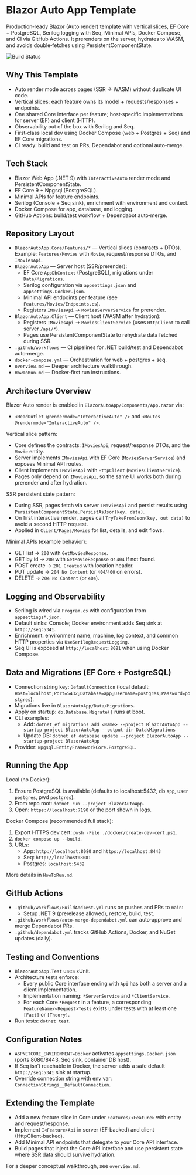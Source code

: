 # Blazor Auto App Template

Production‑ready Blazor (Auto render) template with vertical slices, EF Core + PostgreSQL, Serilog logging with Seq, Minimal APIs, Docker Compose, and CI via GitHub Actions. It prerenders on the server, hydrates to WASM, and avoids double‑fetches using PersistentComponentState.

![Build Status](./.github/workflows/BuildAndTest.yml/badge.svg)

## Why This Template
- Auto render mode across pages (SSR → WASM) without duplicate UI code.
- Vertical slices: each feature owns its model + requests/responses + endpoints.
- One shared Core interface per feature; host‑specific implementations for server (EF) and client (HTTP).
- Observability out of the box with Serilog and Seq.
- First‑class local dev using Docker Compose (web + Postgres + Seq) and EF Core migrations.
- CI ready: build and test on PRs, Dependabot and optional auto‑merge.

## Tech Stack
- Blazor Web App (.NET 9) with `InteractiveAuto` render mode and PersistentComponentState.
- EF Core 9 + Npgsql (PostgreSQL).
- Minimal APIs for feature endpoints.
- Serilog (Console + Seq sink), enrichment with environment and context.
- Docker Compose for app, database, and logging.
- GitHub Actions: build/test workflow + Dependabot auto‑merge.

## Repository Layout
- `BlazorAutoApp.Core/Features/*` — Vertical slices (contracts + DTOs). Example: `Features/Movies` with `Movie`, request/response DTOs, and `IMoviesApi`.
- `BlazorAutoApp` — Server host (SSR/prerender):
  - EF Core `AppDbContext` (PostgreSQL), migrations under `Data/Migrations`.
  - Serilog configuration via `appsettings.json` and `appsettings.Docker.json`.
  - Minimal API endpoints per feature (see `Features/Movies/Endpoints.cs`).
  - Registers `IMoviesApi` → `MoviesServerService` for prerender.
- `BlazorAutoApp.Client` — Client host (WASM after hydration):
  - Registers `IMoviesApi` → `MoviesClientService` (uses `HttpClient` to call server `/api/*`).
  - Pages use PersistentComponentState to rehydrate data fetched during SSR.
- `.github/workflows` — CI pipelines for .NET build/test and Dependabot auto‑merge.
- `docker-compose.yml` — Orchestration for web + postgres + seq.
- `overview.md` — Deeper architecture walkthrough.
- `HowToRun.md` — Docker‑first run instructions.

## Architecture Overview
Blazor Auto render is enabled in `BlazorAutoApp/Components/App.razor` via:
- `<HeadOutlet @rendermode="InteractiveAuto" />` and `<Routes @rendermode="InteractiveAuto" />`.

Vertical slice pattern:
- Core defines the contracts: `IMoviesApi`, request/response DTOs, and the `Movie` entity.
- Server implements `IMoviesApi` with EF Core (`MoviesServerService`) and exposes Minimal API routes.
- Client implements `IMoviesApi` with `HttpClient` (`MoviesClientService`).
- Pages only depend on `IMoviesApi`, so the same UI works both during prerender and after hydration.

SSR persistent state pattern:
- During SSR, pages fetch via server `IMoviesApi` and persist results using `PersistentComponentState.PersistAsJson(key, data)`.
- On first interactive render, pages call `TryTakeFromJson(key, out data)` to avoid a second HTTP request.
- Applied in `Client/Pages/Movies` for list, details, and edit flows.

Minimal APIs (example behavior):
- GET list → `200` with `GetMoviesResponse`.
- GET by id → `200` with `GetMovieResponse` or `404` if not found.
- POST create → `201 Created` with location header.
- PUT update → `204 No Content` (or `404`/`400` on errors).
- DELETE → `204 No Content` (or `404`).

## Logging and Observability
- Serilog is wired via `Program.cs` with configuration from `appsettings*.json`.
- Default sinks: Console; Docker environment adds Seq sink at `http://seq:5341`.
- Enrichment: environment name, machine, log context, and common HTTP properties via `UseSerilogRequestLogging`.
- Seq UI is exposed at `http://localhost:8081` when using Docker Compose.

## Data and Migrations (EF Core + PostgreSQL)
- Connection string key: `DefaultConnection` (local default: `Host=localhost;Port=5432;Database=app;Username=postgres;Password=postgres`).
- Migrations live in `BlazorAutoApp/Data/Migrations`.
- Apply on startup: `db.Database.Migrate()` runs at boot.
- CLI examples:
  - Add: `dotnet ef migrations add <Name> --project BlazorAutoApp --startup-project BlazorAutoApp --output-dir Data\Migrations`
  - Update DB: `dotnet ef database update --project BlazorAutoApp --startup-project BlazorAutoApp`
- Provider: `Npgsql.EntityFrameworkCore.PostgreSQL`.

## Running the App
Local (no Docker):
1) Ensure PostgreSQL is available (defaults to localhost:5432, db `app`, user `postgres`, pwd `postgres`).
2) From repo root: `dotnet run --project BlazorAutoApp`.
3) Open: `https://localhost:7190` or the port shown in logs.

Docker Compose (recommended full stack):
1) Export HTTPS dev cert: `pwsh -File ./docker/create-dev-cert.ps1`.
2) `docker compose up --build`.
3) URLs:
   - App: `http://localhost:8080` and `https://localhost:8443`
   - Seq: `http://localhost:8081`
   - Postgres: `localhost:5432`

More details in `HowToRun.md`.

## GitHub Actions
- `.github/workflows/BuildAndTest.yml` runs on pushes and PRs to `main`:
  - Setup .NET 9 (prerelease allowed), restore, build, test.
- `.github/workflows/auto-merge-dependabot.yml` can auto‑approve and merge Dependabot PRs.
- `.github/dependabot.yml` tracks GitHub Actions, Docker, and NuGet updates (daily).

## Testing and Conventions
- `BlazorAutoApp.Test` uses xUnit.
- Architecture tests enforce:
  - Every public Core interface ending with `Api` has both a server and a client implementation.
  - Implementation naming: `*ServerService` and `*ClientService`.
  - For each Core `*Request` in a feature, a corresponding `FeatureName/<Request>Tests` exists under tests with at least one `[Fact]` or `[Theory]`.
- Run tests: `dotnet test`.

## Configuration Notes
- `ASPNETCORE_ENVIRONMENT=Docker` activates `appsettings.Docker.json` (ports 8080/8443, Seq sink, container DB host).
- If Seq isn’t reachable in Docker, the server adds a safe default `http://seq:5341` sink at startup.
- Override connection string with env var: `ConnectionStrings__DefaultConnection`.

## Extending the Template
- Add a new feature slice in Core under `Features/<Feature>` with entity and request/response.
- Implement `I<Feature>Api` in server (EF‑backed) and client (HttpClient‑backed).
- Add Minimal API endpoints that delegate to your Core API interface.
- Build pages that inject the Core API interface and use persistent state where SSR data should survive hydration.

For a deeper conceptual walkthrough, see `overview.md`.

